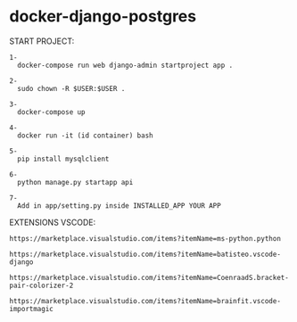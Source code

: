 # docker-django-postgres

START PROJECT:

    1-
      docker-compose run web django-admin startproject app .
      
    2-
      sudo chown -R $USER:$USER .
      
    3-
      docker-compose up
      
    4-
      docker run -it (id container) bash
      
    5-
      pip install mysqlclient
      
    6-
      python manage.py startapp api
  
    7- 
      Add in app/setting.py inside INSTALLED_APP YOUR APP



EXTENSIONS VSCODE:

    https://marketplace.visualstudio.com/items?itemName=ms-python.python

    https://marketplace.visualstudio.com/items?itemName=batisteo.vscode-django

    https://marketplace.visualstudio.com/items?itemName=CoenraadS.bracket-pair-colorizer-2

    https://marketplace.visualstudio.com/items?itemName=brainfit.vscode-importmagic

    
  
